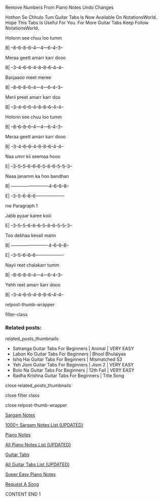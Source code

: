 
Remove Numbers From Piano Notes
Undo Changes

Hothon Se Chhulo Tum Guitar Tabs Is Now Available On NotationsWorld. Hope This Tabs Is Useful For You. For More Guitar Tabs Keep Follow NotationsWorld.

Hotonn see chuu loo tumm

B| –8–6–8–6–4—4—6–4–3–

Meraa geett amarr karr dooo

B| –3–4–6–6–4–8–8–6–4–4–

Banjaaoo meet meree

B| –8–6–8–6–4—4—6–4–3–

Merii preet amarr karr doo

B| –3–4–6–6–4–8–8–6–4–4–

Hotonn see chuu loo tumm

B| –8–6–8–6–4—4—6–4–3–

Meraa geett amarr karr dooo

B| –3–4–6–6–4–8–8–6–4–4–

Naa umrr kii seemaa hooo

E| –3–5–5–6–6–6–5–8–6–5–5–3–

Naaa janamm ka hoo bandhan

B| ————————–4–6–6–8–

E| –3–5–6–6–6——————–

nw Paragraph 1

Jabb pyaar karee koiii

E| –3–5–5–6–6–6–5–8–6–5–5–3–

Too dekhaa kevall mann

B| ————————-4–6–6–8–

E| –3–5–6–6–6——————-

Nayii reet chalakarr tumm

B| –8–6–8–6–4—4—6–4–3–

Yehh reet amarr karr dooo

B| –3–4–6–6–4–8–8–6–4–4–

relpost-thumb-wrapper

filter-class

### Related posts:

related_posts_thumbnails

* Satranga Guitar Tabs For Beginners | Animal | VERY EASY
* Labon Ko Guitar Tabs For Beginners | Bhool Bhulaiyaa
* Ishq Hai Guitar Tabs For Beginners | Mismatched S3
* Yeh Jism Guitar Tabs For Beginners | Jism 2 | VERY EASY
* Bolo Na Guitar Tabs For Beginners | 12th Fail | VERY EASY
* Radha Krishna Guitar Tabs For Beginners | Title Song

close related_posts_thumbnails

close filter class

close relpost-thumb-wrapper

[Sargam Notes](https://www.notationsworld.com/sargam-notes.html)

[1000+ Sargam Notes List (UPDATED)](https://www.notationsworld.com/all-songs-list-sargam-notes.html)

[Piano Notes](https://www.notationsworld.com/piano-notes.html)

[All Piano Notes List (UPDATED)](https://www.notationsworld.com/all-songs-list-piano-notes.html)

[Guitar Tabs](https://www.notationsworld.com/guitar-tabs.html)

[All Guitar Tabs List (UPDATED)](https://www.notationsworld.com/all-songs-list-guitar-tabs.html)

[Super Easy Piano Notes](https://studywall.in/)

[Request A Song](https://www.notationsworld.com/request-a-song.html)

CONTENT END 1

